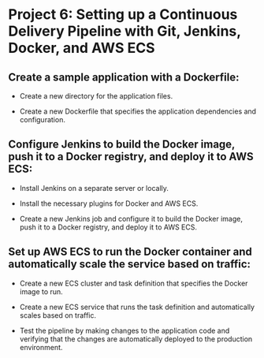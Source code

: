 # Project 6: Setting up a Continuous Delivery Pipeline with Git, Jenkins, Docker, and AWS ECS

## Create a sample application with a Dockerfile:

+ Create a new directory for the application files.

+ Create a new Dockerfile that specifies the application dependencies and configuration.

## Configure Jenkins to build the Docker image, push it to a Docker registry, and deploy it to AWS ECS:

+ Install Jenkins on a separate server or locally.

+ Install the necessary plugins for Docker and AWS ECS.

+ Create a new Jenkins job and configure it to build the Docker image, push it to a Docker registry, and deploy it to AWS ECS.

## Set up AWS ECS to run the Docker container and automatically scale the service based on traffic:

+ Create a new ECS cluster and task definition that specifies the Docker image to run.

+ Create a new ECS service that runs the task definition and automatically scales based on traffic.

+ Test the pipeline by making changes to the application code and verifying that the changes are automatically deployed to the production environment.














